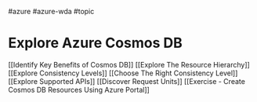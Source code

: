 #azure #azure-wda #topic

# Explore Azure Cosmos DB
[[Identify Key Benefits of Cosmos DB]]
[[Explore The Resource Hierarchy]]
[[Explore Consistency Levels]]
[[Choose The Right Consistency Level]]
[[Explore Supported APIs]]
[[Discover Request Units]]
[[Exercise - Create Cosmos DB Resources Using Azure Portal]]